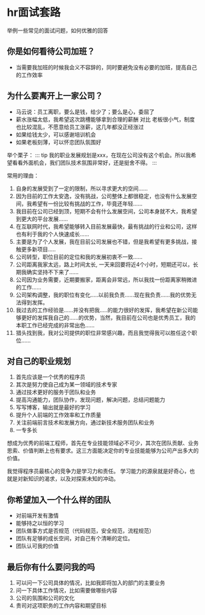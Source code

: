 # hr面试套路
举例一些常见的面试问题，如何优雅的回答

## 你是如何看待公司加班？

- 当需要我加班的时候我会义不容辞的，同时要避免没有必要的加班，提高自己的工作效率

## 为什么要离开上一家公司？
- 马云说：员工离职，要么是钱，给少了；要么是心，委屈了
- 薪水涨幅太低，我希望这次跳槽能够拿到合理的薪酬 对比 老板很小气，制度也比较混乱，不愿意给员工涨薪，这几年都没正经涨过
- 如果给钱太少，可以感谢培训机会
- 如果老板刻薄，可以怀恋团队氛围好

举个栗子：
::: tip
我的职业发展规划是xxx，在现在公司没有这个机会。所以我希望看看外面机会，我们团队技术氛围非常好，还是挺舍不得。
:::

常用的理由：
1. 自身的发展受到了一定的限制，所以寻求更大的空间......
2. 因为目前的工作太安逸，没有挑战，公司整体上都很稳定，也没有什么发展空间，我希望有一份比较有挑战的工作，毕竟还年轻......
3. 我目前在公司已经到顶，短期不会有什么发展空间，公司本身就不大，我希望到更大的平台发展......
4. 在互联网时代，我希望能够转入目前发展最快，最有挑战的行业和公司，这样也有利于我的个人快速成长......
5. 主要是为了个人发展，我在目前公司发展也不错，但是我希望有更多挑战，接触更多新项目.....
6.  公司转型，职位目前的定位和我的发展初衷不一致......
7. 公司距离我家太远，路上时间太长, 一天来回要将近4个小时，短期还可以，长期我确实坚持不下来了......
8. 公司因为业务需要，近期要搬家，距离会非常远，所以我找一份距离家稍微进的工作......
9. 公司架构调整，我的职位有变化.....以前我负责......现在我负责......我的优势无法得到发挥。
10. 我过去的工作经验是......并没有把我.....的能力很好的发挥，我希望在新公司能够更好的发挥我自己的......的优势，当然，我目前在公司也是优秀员工，我的本职工作已经完成的非常出色......
11. 猎头找到我，我对公司提供的职位非常感兴趣，而且我觉得我可以胜任这个职位......

## 对自己的职业规划
1. 首先应该是一个优秀的程序员
2. 其次是努力使自己成为某一领域的技术专家
3. 通过技术更好的服务于团队和业务
4. 提高沟通能力，团队协作，发现问题，解决问题，总结问题能力
5. 写写博客，输出就是最好的学习
6. 提升个人前端的工作效率和工作质量
7. 关注前端前言技术和发展方向，通过新技术服务团队和业务
8. 一专多长

想成为优秀的前端工程师，首先在专业技能领域必不可少，其次在团队贡献、业务思索、价值判断上也有要求。这三方面能决定你的专业技能能够为公司产出多大的价值。

我觉得程序员最核心的竞争力是学习力和责任。
学习能力的源泉就是好奇心，也就是对新知识的渴求，以及对探索未知的冲动。

## 你希望加入一个什么样的团队

- 对前端开发有激情
- 能够持之以恒的学习
- 团队做事方式是否规范（代码规范，安全规范，流程规范）
- 团队有足够的成长空间，对自己有个清晰的定位。
- 团队认可我的价值

## 最后你有什么要问我的吗

1. 可以问一下公司具体的情况，比如我即将加入的部门的主要业务
2. 问一下具体工作情况，比如需要做哪些内容
3. 公司的氛围和公司的文化
4. 贵司对这项职务的工作内容和期望目标
